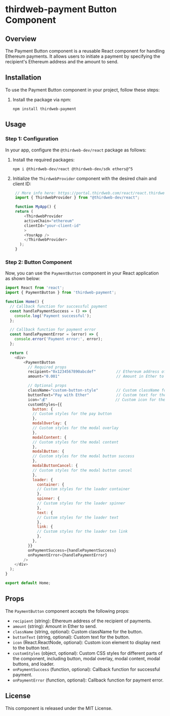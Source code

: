 # thirdweb-payment Button Component

## Overview

The Payment Button component is a reusable React component for handling Ethereum payments. It allows users to initiate a payment by specifying the recipient's Ethereum address and the amount to send.

## Installation

To use the Payment Button component in your project, follow these steps:

1. Install the package via npm:

   ```
   npm install thirdweb-payment
   ```

## Usage

### Step 1: Configuration

In your app, configure the `@thirdweb-dev/react` package as follows:

1. Install the required packages:

   ```
   npm i @thirdweb-dev/react @thirdweb-dev/sdk ethers@^5
   ```

2. Initialize the `ThirdwebProvider` component with the desired chain and client ID:

   ```javascript
    // More info here: https://portal.thirdweb.com/react/react.thirdwebprovider
    import { ThirdwebProvider } from "@thirdweb-dev/react";

    function MyApp() {
    return (
        <ThirdwebProvider
        activeChain="ethereum"
        clientId="your-client-id"
        >
        <YourApp />
        </ThirdwebProvider>
      );
    }
   ```

### Step 2: Button Component

Now, you can use the `PaymentButton` component in your React application as shown below:

```javascript
import React from 'react';
import { PaymentButton } from 'thirdweb-payment';

function Home() {
  // Callback function for successful payment
  const handlePaymentSuccess = () => {
    console.log('Payment successful');
  };

  // Callback function for payment error
  const handlePaymentError = (error) => {
    console.error('Payment error:', error);
  };

  return (
    <div>
        <PaymentButton
          // Required props
          recipient="0x1234567890abcdef"         // Ethereum address of the recipient
          amount="0.001"                         // Amount in Ether to send

          // Optional props
          className="custom-button-style"        // Custom className for the button
          buttonText="Pay with Ether"            // Custom text for the button
          icon="💰"                              // Custom icon for the button
          customStyles={{
            button: {
            // Custom styles for the pay button
            },
            modalOverlay: {
            // Custom styles for the modal overlay
            },
            modalContent: {
            // Custom styles for the modal content
            },
            modalButton: {
            // Custom styles for the modal button success
            },
            modalButtonCancel: {
            // Custom styles for the modal button cancel
            },
            loader: {
              container: {
              // Custom styles for the loader container
              },
              spinner: {
              // Custom styles for the loader spinner
              },
              text: {
              // Custom styles for the loader text
              },
              link: {
              // Custom styles for the loader txn link
              },
            },
          }}
          onPaymentSuccess={handlePaymentSuccess}
          onPaymentError={handlePaymentError}
        />
    </div>
  );
}

export default Home;
```

## Props

The `PaymentButton` component accepts the following props:

- `recipient` (string): Ethereum address of the recipient of payments.
- `amount` (string): Amount in Ether to send.
- `className` (string, optional): Custom className for the button.
- `buttonText` (string, optional): Custom text for the button.
- `icon` (React.ReactNode, optional): Custom icon element to display next to the button text.
- `customStyles` (object, optional): Custom CSS styles for different parts of the component, including button, modal overlay, modal content, modal buttons, and loader.
- `onPaymentSuccess` (function, optional): Callback function for successful payment.
- `onPaymentError` (function, optional): Callback function for payment error.

## License

This component is released under the MIT License.
